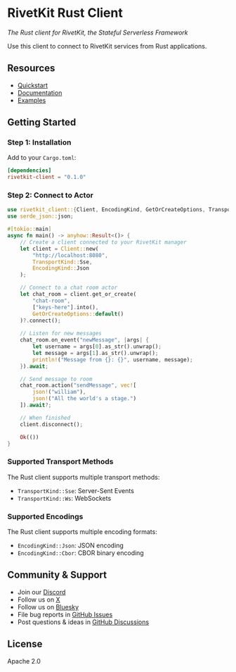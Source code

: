 # RivetKit Rust Client

_The Rust client for RivetKit, the Stateful Serverless Framework_

Use this client to connect to RivetKit services from Rust applications.

## Resources

- [Quickstart](https://rivetkit.org/introduction)
- [Documentation](https://rivetkit.org/clients/rust)
- [Examples](https://github.com/rivet-gg/rivetkit/tree/main/examples)

## Getting Started

### Step 1: Installation

Add to your `Cargo.toml`:

```toml
[dependencies]
rivetkit-client = "0.1.0"
```

### Step 2: Connect to Actor

```rust
use rivetkit_client::{Client, EncodingKind, GetOrCreateOptions, TransportKind};
use serde_json::json;

#[tokio::main]
async fn main() -> anyhow::Result<()> {
    // Create a client connected to your RivetKit manager
    let client = Client::new(
        "http://localhost:8080",
        TransportKind::Sse,
        EncodingKind::Json
    );

    // Connect to a chat room actor
    let chat_room = client.get_or_create(
        "chat-room",
        ["keys-here"].into(),
        GetOrCreateOptions::default()
    )?.connect();
    
    // Listen for new messages
    chat_room.on_event("newMessage", |args| {
        let username = args[0].as_str().unwrap();
        let message = args[1].as_str().unwrap();
        println!("Message from {}: {}", username, message);
    }).await;

    // Send message to room
    chat_room.action("sendMessage", vec![
        json!("william"),
        json!("All the world's a stage.")
    ]).await?;

    // When finished
    client.disconnect();

    Ok(())
}
```

### Supported Transport Methods

The Rust client supports multiple transport methods:

- `TransportKind::Sse`: Server-Sent Events
- `TransportKind::Ws`: WebSockets

### Supported Encodings

The Rust client supports multiple encoding formats:

- `EncodingKind::Json`: JSON encoding
- `EncodingKind::Cbor`: CBOR binary encoding

## Community & Support

- Join our [Discord](https://rivet.gg/discord)
- Follow us on [X](https://x.com/rivet_gg)
- Follow us on [Bluesky](https://bsky.app/profile/rivet.gg)
- File bug reports in [GitHub Issues](https://github.com/rivet-gg/rivetkit/issues)
- Post questions & ideas in [GitHub Discussions](https://github.com/rivet-gg/rivetkit/discussions)

## License

Apache 2.0
